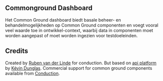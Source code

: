 Commonground Dashboard
-------
Het Common Ground dashboard biedt basale beheer- en behandelmogelijkheden op Common Ground componenten en voegt vooral veel waarde toe in ontwikkel-context, waarbij data in componenten moet worden aangepast of moet worden ingezien voor testdoeleinden.

Credits
-------

Created by [Ruben van der Linde](https://www.conduction.nl/team) for conduction. But based on [api platform](https://api-platform.com) by [Kévin Dunglas](https://dunglas.fr). Commercial support for common ground components available from [Conduction](https://www.conduction.nl).
